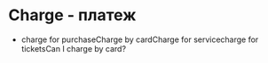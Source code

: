 # Charge - платеж

- charge for purchaseCharge by cardCharge for servicecharge for ticketsCan I charge by card?
